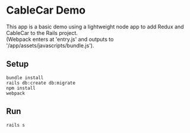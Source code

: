# CableCar Demo
This app is a basic demo using a lightweight node app to add Redux and CableCar to the Rails project.  
(Webpack enters at 'entry.js' and outputs to '/app/assets/javascripts/bundle.js').  

## Setup
`bundle install`  
`rails db:create db:migrate`  
`npm install`  
`webpack`  

## Run
`rails s`